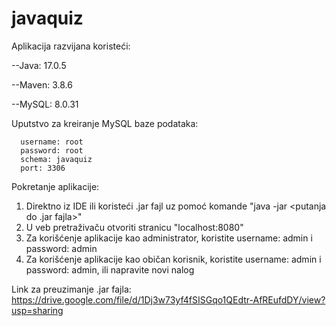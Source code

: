 # javaquiz
 
Aplikacija razvijana koristeći:

--Java: 17.0.5

--Maven: 3.8.6

--MySQL: 8.0.31
	
Uputstvo za kreiranje MySQL baze podataka:

	  username: root
	  password: root
	  schema: javaquiz
	  port: 3306
	
Pokretanje aplikacije:

1. Direktno iz IDE ili koristeći .jar fajl uz pomoć komande "java -jar <putanja do .jar fajla>"
2. U veb pretraživaču otvoriti stranicu "localhost:8080"
3. Za korišćenje aplikacije kao administrator, koristite username: admin i password: admin
4. Za korišćenje aplikacije kao običan korisnik, koristite username: admin i password: admin, ili napravite novi nalog

Link za preuzimanje .jar fajla:
   https://drive.google.com/file/d/1Dj3w73yf4fSISGqo1QEdtr-AfREufdDY/view?usp=sharing
